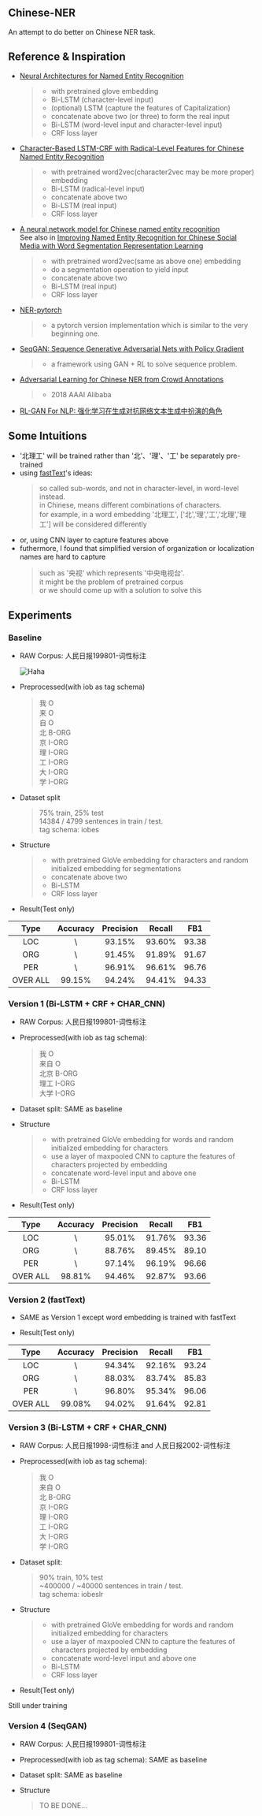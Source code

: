 ## Chinese-NER
An attempt to do better on Chinese NER task.
## Reference & Inspiration
- [Neural Architectures for Named Entity Recognition](https://arxiv.org/pdf/1603.01360.pdf)
  > - with pretrained glove embedding
  > - Bi-LSTM (character-level input)
  > - (optional) LSTM (capture the features of Capitalization)
  > - concatenate above two (or three) to form the real input
  > - Bi-LSTM (word-level input and character-level input) 
  > - CRF loss layer
- [Character-Based LSTM-CRF with Radical-Level Features for Chinese Named Entity Recognition](http://tcci.ccf.org.cn/conference/2016/papers/119.pdf)
  > - with pretrained word2vec(character2vec may be more proper) embedding
  > - Bi-LSTM (radical-level input)
  > - concatenate above two
  > - Bi-LSTM (real input)
  > - CRF loss layer
- [A neural network model for Chinese named entity recognition](https://github.com/zjy-ucas/ChineseNER)  
See also in [Improving Named Entity Recognition for Chinese Social Media
with Word Segmentation Representation Learning](http://anthology.aclweb.org/P/P16/P16-2025.pdf)
  > - with pretrained word2vec(same as above one) embedding
  > - do a segmentation operation to yield input
  > - concatenate above two
  > - Bi-LSTM (real input)
  > - CRF loss layer
- [NER-pytorch](https://github.com/ZhixiuYe/NER-pytorch)
  > - a pytorch version implementation which is similar to the very beginning one.
- [SeqGAN: Sequence Generative Adversarial Nets with Policy Gradient](https://arxiv.org/pdf/1609.05473.pdf)
  > - a framework using GAN + RL to solve sequence problem.
- [Adversarial Learning for Chinese NER from Crowd Annotations](https://arxiv.org/pdf/1801.05147.pdf)
  > - 2018 AAAI Alibaba
- [RL-GAN For NLP: 强化学习在生成对抗网络文本生成中扮演的角色](http://www.zhuanzhi.ai/document/004615a522841d224fffcbb3abcb8213)
## Some Intuitions
- '北理工' will be trained rather than '北'、'理'、'工' be separately pre-trained
- using [fastText](https://github.com/facebookresearch/fastText)'s ideas:
  > so called sub-words, and not in character-level, in word-level instead.  
  > in Chinese, means different combinations of characters.  
  > for example, in a word embedding '北理工', \['北','理','工','北理','理工'\] will be considered differently
- or, using CNN layer to capture features above
- futhermore, I found that simplified version of organization or localization names are hard to capture
  > such as '央视' which represents '中央电视台'.  
  > it might be the problem of pretrained corpus  
  > or we should come up with a solution to solve this

## Experiments

### Baseline
- RAW Corpus: 人民日报199801-词性标注

  ![Haha](https://raw.githubusercontent.com/GeneZC/Chinese-NER/master/figures/raw.png)

- Preprocessed(with iob as tag schema) 

  > 我 O  
  > 来 O  
  > 自 O  
  > 北 B-ORG  
  > 京 I-ORG  
  > 理 I-ORG  
  > 工 I-ORG  
  > 大 I-ORG  
  > 学 I-ORG  

- Dataset split
  > 75% train, 25% test  
  > 14384 / 4799 sentences in train / test.  
  > tag schema: iobes

- Structure
  > - with pretrained GloVe embedding for characters and random initialized embedding for segmentations
  > - concatenate above two
  > - Bi-LSTM
  > - CRF loss layer

- Result(Test only)

| Type | Accuracy | Precision | Recall | FB1 |
| :-: | :-: | :-: | :-: | :-: |
| LOC | \ | 93.15% | 93.60% | 93.38 |
| ORG | \ | 91.45% | 91.89% | 91.67 |
| PER | \ | 96.91% | 96.61% | 96.76 |
| OVER ALL | 99.15% | 94.24% | 94.41% | 94.33 |

### Version 1 (Bi-LSTM + CRF + CHAR_CNN)
- RAW Corpus: 人民日报199801-词性标注

- Preprocessed(with iob as tag schema):

  > 我 O  
  > 来自 O  
  > 北京 B-ORG  
  > 理工 I-ORG  
  > 大学 I-ORG  

- Dataset split: SAME as baseline

- Structure
  > - with pretrained GloVe embedding for words and random initialized embedding for characters
  > - use a layer of maxpooled CNN to capture the features of characters projected by embedding
  > - concatenate word-level input and above one
  > - Bi-LSTM
  > - CRF loss layer
  
- Result(Test only)

| Type | Accuracy | Precision | Recall | FB1 |
| :-: | :-: | :-: | :-: | :-: |
| LOC | \ | 95.01% | 91.76% | 93.36 |
| ORG | \ | 88.76% | 89.45% | 89.10 |
| PER | \ | 97.14% | 96.19% | 96.66 |
| OVER ALL | 98.81% | 94.46% | 92.87% | 93.66 |

### Version 2 (fastText)
- SAME as Version 1 except word embedding is trained with fastText

- Result(Test only)

| Type | Accuracy | Precision | Recall | FB1 |
| :-: | :-: | :-: | :-: | :-: |
| LOC | \ | 94.34% | 92.16% | 93.24 |
| ORG | \ | 88.03% | 83.74% | 85.83 |
| PER | \ | 96.80% | 95.34% | 96.06 |
| OVER ALL | 99.08% | 94.02% | 91.64% | 92.81 |

### Version 3 (Bi-LSTM + CRF + CHAR_CNN)
- RAW Corpus: 人民日报1998-词性标注 and 人民日报2002-词性标注

- Preprocessed(with iob as tag schema):

  > 我 O  
  > 来自 O  
  > 北 B-ORG  
  > 京 I-ORG  
  > 理 I-ORG  
  > 工 I-ORG  
  > 大 I-ORG  
  > 学 I-ORG  

- Dataset split:
  > 90% train, 10% test  
  > ~400000 / ~40000 sentences in train / test.  
  > tag schema: iobeslr

- Structure
  > - with pretrained GloVe embedding for words and random initialized embedding for characters
  > - use a layer of maxpooled CNN to capture the features of characters projected by embedding
  > - concatenate word-level input and above one
  > - Bi-LSTM
  > - CRF loss layer
  
- Result(Test only)

Still under training

### Version 4 (SeqGAN)
- RAW Corpus: 人民日报199801-词性标注

- Preprocessed(with iob as tag schema): SAME as baseline

- Dataset split: SAME as baseline

- Structure
  > TO BE DONE...
